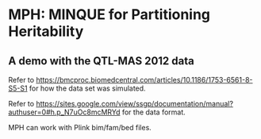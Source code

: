 # MPH: MINQUE for Partitioning Heritability
## A demo with the QTL-MAS 2012 data
Refer to https://bmcproc.biomedcentral.com/articles/10.1186/1753-6561-8-S5-S1 for how the data set was simulated.

Refer to https://sites.google.com/view/ssgp/documentation/manual?authuser=0#h.p_N7uOc8mcMRYd for the data format.

MPH can work with Plink bim/fam/bed files.


